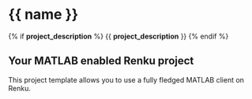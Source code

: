 # {{ name }}

{% if __project_description__ %}
{{ __project_description__ }}
{% endif %}

## Your MATLAB enabled Renku project

This project template allows you to use a fully fledged MATLAB client on Renku.
